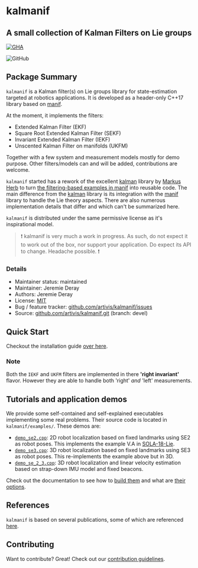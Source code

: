 # kalmanif

## A small collection of Kalman Filters on Lie groups

[![GHA][badge-ci-img]][badge-ci]
<!-- [![codecov][badge-cov-img]][badge-cov] -->
![GitHub][badge-license]
<!-- [![Documentation][badge-doc-img]][kalmanif-doc] -->

## Package Summary

`kalmanif` is a Kalman filter(s) on Lie groups library for state-estimation
targeted at robotics applications.
It is developed as a header-only C++17 library based on [manif][manif-repo].

At the moment, it implements the filters:

- Extended Kalman Filter (EKF)
- Square Root Extended Kalman Filter (SEKF)
- Invariant Extended Kalman Filter (IEKF)
- Unscented Kalman Filter on manifolds (UKFM)

Together with a few system and measurement models mostly for demo purpose.
Other filters/models can and will be added, contributions are welcome.

`kalmanif` started has a rework of the excellent [kalman][kalman-repo] library by [Markus Herb][mherb] to turn [the filtering-based examples in manif][manif-examples] into reusable code.
The main difference from the [kalman][kalman-repo] library is its integration with the [manif][manif-repo] library to handle the Lie theory aspects.
There are also numerous implementation details that differ and which can't be summarized here.

`kalmanif` is distributed under the same permissive license as it's inspirational model.

> :heavy_exclamation_mark: kalmanif is very much a work in progress. As such, do not expect it to work out of the box, nor support your application. Do expect its API to change. Headache possible. :heavy_exclamation_mark:

### Details

- Maintainer status: maintained
- Maintainer: Jeremie Deray
- Authors: Jeremie Deray
- License: [MIT](LICENSE)
- Bug / feature tracker: [github.com/artivis/kalmanif/issues][kalmanif-issue]
- Source: [github.com/artivis/kalmanif.git][kalmanif-repo] (branch: devel)

## Quick Start

Checkout the installation guide [over here](CONTRIBUTING.md#development-environment).

### Note

Both the `IEKF` and `UKFM` filters are implemented in there **'right invariant'** flavor.
However they are able to handle both 'right' *and* 'left' measurements.

<!-- ## Documentation -->

## Tutorials and application demos

We provide some self-contained and self-explained executables implementing some real problems.
Their source code is located in `kalmanif/examples/`.
These demos are:

- [`demo_se2.cpp`](examples/demo_se2.cpp): 2D robot localization based on fixed landmarks using SE2 as robot poses.
This implements the example V.A in [SOLA-18-Lie][jsola18].
- [`demo_se3.cpp`](examples/demo_se3.cpp): 3D robot localization based on fixed landmarks using SE3 as robot poses.
This re-implements the example above but in 3D.
- [`demo_se_2_3.cpp`](examples/demo_se_2_3.cpp): 3D robot localization and linear velocity estimation based on strap-down IMU model and fixed beacons.

Check out the documentation to see how to [build them][demo-build] and what are [their options][demo-run].

## References

`kalmanif` is based on several publications, some of which are referenced [here](docs/publications.md).

## Contributing

Want to contribute? Great! Check out our [contribution guidelines](CONTRIBUTING.md).

[//]: # (URLs)

[kalman-repo]: https://github.com/mherb/kalman
[mherb]: https://github.com/mherb

[jsola18]: http://arxiv.org/abs/1812.01537
[barrau15]: https://arxiv.org/pdf/1410.1465.pdf
[deray20]: https://joss.theoj.org/papers/10.21105/joss.01371
[brossard20]: https://arxiv.org/pdf/2002.00878.pdf
[Barrau17]: https://arxiv.org/pdf/1410.1465.pdf

[eigen]: http://eigen.tuxfamily.org
[ceres]: http://ceres-solver.org/
[ceres-jet]: http://ceres-solver.org/automatic_derivatives.html#dual-numbers-jets
[crtp]: https://en.wikipedia.org/wiki/Curiously_recurring_template_pattern

[kalmanif-repo]: https://github.com/artivis/kalmanif.git
[kalmanif-issue]: https://github.com/artivis/kalmanif/issues
[kalmanif-doc]: https://codedocs.xyz/artivis/kalmanif
[demo-build]: CONTRIBUTING.md#development-environment
[demo-run]: docs/demo.md

[manif-repo]: https://github.com/artivis/manif
[manif-examples]: https://github.com/artivis/manif/tree/devel/examples

[pybind11]: https://pybind11.readthedocs.io/en/stable/index.html

[git-workflow]: http://nvie.com/posts/a-successful-git-branching-model/

[badge-ci]: https://github.com/artivis/kalmanif/workflows/build-and-test/badge.svg?branch=devel
[badge-ci-img]: https://github.com/artivis/kalmanif/workflows/build-and-test/badge.svg?branch=devel
[badge-ci-win]: https://ci.appveyor.com/project/artivis/kalmanif
[badge-ci-win-img]: https://ci.appveyor.com/api/projects/status/l0q7b0shhonvejrd?svg=true
[badge-doc-img]: https://codedocs.xyz/artivis/kalmanif.svg
[badge-cov]: https://codecov.io/gh/artivis/kalmanif
[badge-cov-img]: https://codecov.io/gh/artivis/kalmanif/branch/devel/graph/badge.svg
[badge-license]: https://img.shields.io/github/license/mashape/apistatus.svg
